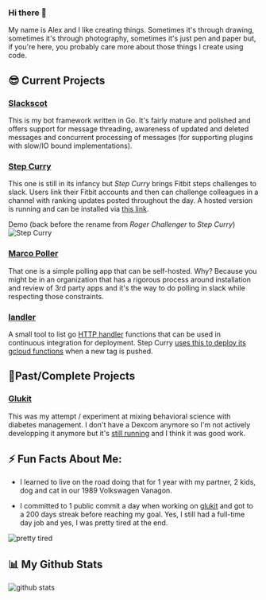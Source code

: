 ### Hi there 👋

My name is Alex and I like creating things. Sometimes it's through drawing, sometimes it's through photography, sometimes it's just pen and paper but, if you're here, you probably care more about those things I create using code. 

## 😎 Current Projects
### [Slackscot](https://github.com/alexandre-normand/slackscot)
This is my bot framework written in Go. It's fairly mature and polished and offers support for message threading, awareness of updated and deleted messages and concurrent processing of messages (for supporting plugins with slow/IO bound implementations). 

### [Step Curry](https://github.com/alexandre-normand/stepcurry)
This one is still in its infancy but _Step Curry_ brings Fitbit steps challenges to slack. Users link their Fitbit accounts and then can challenge colleagues in a channel with ranking updates posted throughout the day. A hosted version is running and can be installed via [this link](https://slack.com/oauth/v2/authorize?client_id=818949993232.874011914615&scope=channels:read,chat:write,commands,users.profile:read,users:read,groups:read,im:read,mpim:read&user_scope=).

Demo (back before the rename from _Roger Challenger_ to _Step Curry_)
![Step Curry](https://user-images.githubusercontent.com/788439/106548653-3aee5e80-64c4-11eb-8b47-61a690b3095f.gif)

### [Marco Poller](https://github.com/alexandre-normand/marcopoller)
That one is a simple polling app that can be self-hosted. Why? Because you might be in an organization that has a rigorous process around installation and review of 3rd party apps and it's the way to do polling in slack while respecting those constraints. 

### [landler](https://github.com/alexandre-normand/landler)
A small tool to list go [HTTP handler](https://golang.org/pkg/net/http/#Handler) functions that can be used in continuous integration for deployment. Step Curry [uses this to deploy its gcloud functions](https://github.com/alexandre-normand/stepcurry/blob/master/.github/workflows/deploy.yml#L36) when a new tag is pushed. 

## 🧙Past/Complete Projects
### [Glukit](https://github.com/alexandre-normand/glukit)
This was my attempt / experiment at mixing behavioral science with diabetes management. I don't have a Dexcom anymore so I'm not actively developping it anymore but it's [still running](https://mygluk.it) and I think it was good work.  

## ⚡ Fun Facts About Me: 
 * I learned to live on the road doing that for 1 year with my partner, 2 kids, dog and cat in our 1989 Volkswagen Vanagon.
 
 * I committed to 1 public commit a day when working on [glukit](https://mygluk.it) and got to a 200 days streak before reaching my goal. Yes, I still had a full-time day job and yes, I was pretty tired at the end. 
 
![pretty tired](https://media.giphy.com/media/ILgtIcrpEeKU8/giphy.gif)

## 📊 My Github Stats
![github stats](https://github-readme-stats.vercel.app/api?username=alexandre-normand&hide=contribs&show_icons=true)
